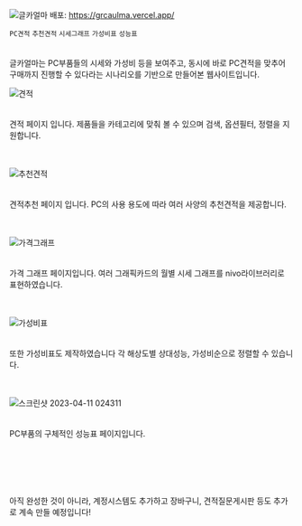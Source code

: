 ![글카얼마](https://user-images.githubusercontent.com/48503261/230910429-b794b26d-8728-4f73-9101-029b5b6cd3e3.gif)
배포: https://grcaulma.vercel.app/

`PC견적` `추천견적` `시세그래프` `가성비표` `성능표`<br><br><br>
글카얼마는 PC부품들의 시세와 가성비 등을 보여주고, 동시에 바로 PC견적을 맞추어 구매까지 진행할 수 있다라는 시나리오를 기반으로 만들어본 웹사이트입니다.

![견적](https://user-images.githubusercontent.com/48503261/230957791-ea8a6b3e-4891-4ccf-95bc-d30f3d4a6fbf.gif)
<br/><br/><br/>견적 페이지 입니다. 제품들을 카테고리에 맞춰 볼 수 있으며 검색, 옵션필터, 정렬을 지원합니다.<br/><br/><br/>

![추천견적](https://user-images.githubusercontent.com/48503261/230960870-f37aa685-30c0-47fa-b7bb-475805ca433e.gif)
<br/><br/><br/>견적추천 페이지 입니다. PC의 사용 용도에 따라 여러 사양의 추천견적을 제공합니다.<br/><br/><br/>

![가격그래프](https://user-images.githubusercontent.com/48503261/230961163-4057ce69-aa82-47b7-b3f8-902fe9b2fb56.gif)
<br/><br/><br/>가격 그래프 페이지입니다. 여러 그래픽카드의 월별 시세 그래프를 nivo라이브러리로 표현하였습니다. <br/><br/><br/>

![가성비표](https://user-images.githubusercontent.com/48503261/230959304-bcec33d3-5e97-4469-b672-04ea505950b5.gif)
<br/><br/><br/>또한 가성비표도 제작하였습니다 각 해상도별 상대성능, 가성비순으로 정렬할 수 있습니다.<br/><br/><br/>

![스크린샷 2023-04-11 024311](https://user-images.githubusercontent.com/48503261/230959700-e0ef9e34-a934-472a-8a9f-8c752260b08f.png)
<br/><br/><br/>PC부품의 구체적인 성능표 페이지입니다.<br/><br/><br/>

<br/><br/><br/>아직 완성한 것이 아니라, 계정시스템도 추가하고 장바구니, 견적질문게시판 등도 추가로 계속 만들 예정입니다!<br/><br/><br/>
